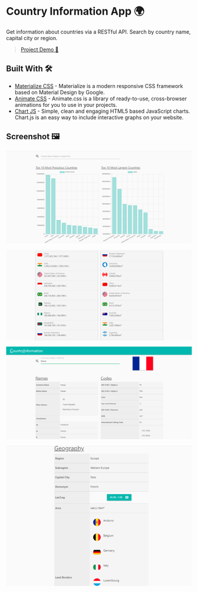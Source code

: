 # Country Information App 🌍

Get information about countries via a RESTful API. Search by country name, capital city or region.

> [Project Demo 🔗](https://countryinformation.netlify.app)

## Built With 🛠

* [Materialize CSS](https://materializecss.com/) - Materialize is a modern responsive CSS framework based on Material Design by Google.
* [Animate CSS](https://animate.style/) - Animate.css is a library of ready-to-use, cross-browser animations for you to use in your projects.
* [Chart JS](https://www.chartjs.org/) - Simple, clean and engaging HTML5 based JavaScript charts. Chart.js is an easy way to include interactive graphs on your website.

## Screenshot 🖼

![](images/image-1.png)

![](images/image-2.png)

![](images/image-3.png)

![](images/image-4.png)
